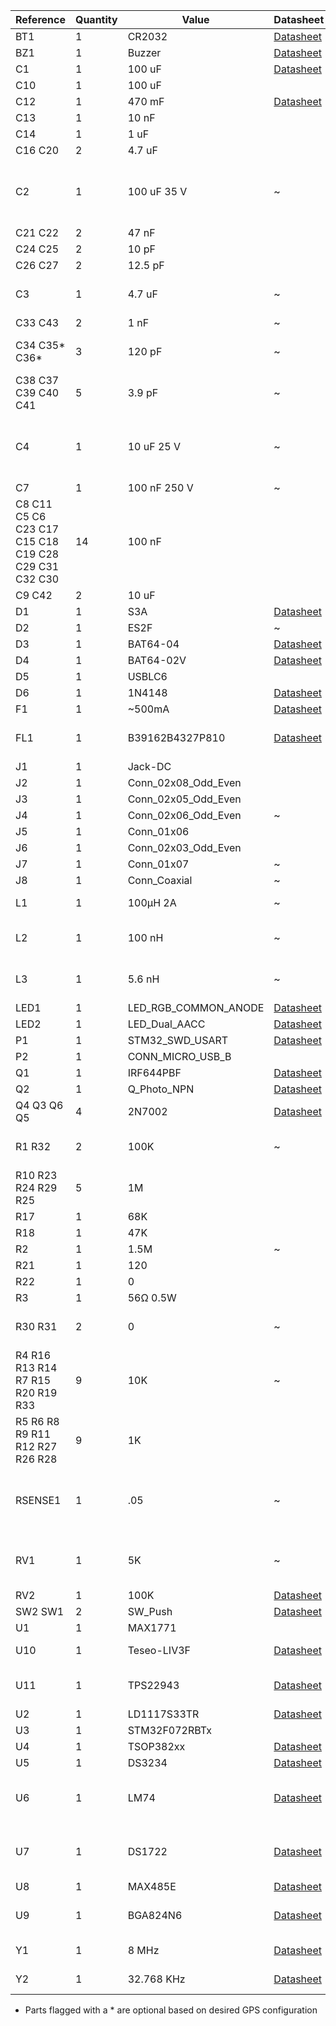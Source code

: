 |Reference                                            |Quantity|Value               |Datasheet                                                                                                                                                                              |Part Number          |Notes                                       |Suggested Part      |Manufacturer|Footprint                                                     |
|-----------------------------------------------------|--------|--------------------|---------------------------------------------------------------------------------------------------------------------------------------------------------------------------------------|---------------------|--------------------------------------------|--------------------|------------|--------------------------------------------------------------|
|BT1                                                  |1       |CR2032              |[Datasheet](http://www.keyelco.com/product.cfm/product_id/719)                                                                                                                         |103                  |                                            |3034                |Keystone    |TubeClock:BatteryHolder_Keystone_3034_1x20mm                  |
|BZ1                                                  |1       |Buzzer              |[Datasheet](https://product.tdk.com/en/search/sw_piezo/sw_piezo/em-buzzer/info?part_no=SD1614TT-B1)                                                                                    |TDK SD1614TT-B1      |                                            |                    |            |TubeClock:Buzzer_16x14RM7.6                                   |
|C1                                                   |1       |100 uF              |[Datasheet](https://industrial.panasonic.com/ww/products/capacitors/polymer-capacitors/os-con/svf/25SVF100M)                                                                           |25SVF100M            |                                            |                    |            |Capacitor_SMD:CP_Elec_8x10                                    |
|C10                                                  |1       |100 uF              |                                                                                                                                                                                       |                     |                                            |                    |            |Capacitor_SMD:CP_Elec_5x5.3                                   |
|C12                                                  |1       |470 mF              |[Datasheet](http://www.cooperindustries.com/content/dam/public/bussmann/Electronics/Resources/product-datasheets/Bus_Elx_DS_4327_KR_Series.pdf)                                        |KR-5R5H474-R         |                                            |                    |            |TubeClock:CP_Radial_D13.0mm_P5.00mm_HD1.5mm                   |
|C13                                                  |1       |10 nF               |                                                                                                                                                                                       |                     |                                            |                    |            |Capacitor_SMD:C_0805_2012Metric                               |
|C14                                                  |1       |1 uF                |                                                                                                                                                                                       |                     |                                            |                    |            |Capacitor_SMD:C_0805_2012Metric                               |
|C16 C20                                              |2       |4.7 uF              |                                                                                                                                                                                       |                     |                                            |                    |            |Capacitor_SMD:C_0805_2012Metric                               |
|C2                                                   |1       |100 uF 35 V         |~                                                                                                                                                                                      |                     |Capacitor, Tantalum, EU 7343 case, polarized|TPSD107M020R0085    |            |Capacitor_Tantalum_SMD:CP_EIA-7343-31_Kemet-D                 |
|C21 C22                                              |2       |47 nF               |                                                                                                                                                                                       |                     |                                            |                    |            |Capacitor_SMD:C_0805_2012Metric                               |
|C24 C25                                              |2       |10 pF               |                                                                                                                                                                                       |                     |                                            |                    |            |Capacitor_SMD:C_0805_2012Metric                               |
|C26 C27                                              |2       |12.5 pF             |                                                                                                                                                                                       |                     |                                            |                    |            |Capacitor_SMD:C_0805_2012Metric                               |
|C3                                                   |1       |4.7 uF              |~                                                                                                                                                                                      |                     |Capacitor, Electrolytic, polarized          |EEV-EB2E100Q        |            |Capacitor_SMD:CP_Elec_10x10                                   |
|C33 C43                                              |2       |1 nF                |~                                                                                                                                                                                      |                     |                                            |                    |            |Capacitor_SMD:C_0805_2012Metric                               |
|C34 C35* C36*                                        |3       |120 pF              |~                                                                                                                                                                                      |                     |GPS antenna front end                       |                    |            |Capacitor_SMD:C_0402_1005Metric                               |
|C38 C37 C39 C40 C41                                  |5       |3.9 pF              |~                                                                                                                                                                                      |                     |DNF! (Do Not Fit)                           |                    |            |Capacitor_SMD:C_0402_1005Metric                               |
|C4                                                   |1       |10 uF 25 V          |~                                                                                                                                                                                      |                     |Capacitor, Tantalum, EU 7343 case, polarized|TPSD106K035R0300    |            |Capacitor_Tantalum_SMD:CP_EIA-7343-31_Kemet-D                 |
|C7                                                   |1       |100 nF 250 V        |~                                                                                                                                                                                      |                     |Optional                                    |ECWU2104KC9         |            |TubeClock:C_2420_HandSoldering                                |
|C8 C11 C5 C6 C23 C17 C15 C18 C19 C28 C29 C31 C32 C30 |14      |100 nF              |                                                                                                                                                                                       |                     |                                            |                    |            |Capacitor_SMD:C_0805_2012Metric                               |
|C9 C42                                               |2       |10 uF               |                                                                                                                                                                                       |                     |                                            |                    |            |Capacitor_SMD:C_0805_2012Metric                               |
|D1                                                   |1       |S3A                 |[Datasheet](http://www.onsemi.com/pub/Collateral/S3N-D.PDF)                                                                                                                            |S3A                  |                                            |                    |            |Diode_SMD:D_SMC                                               |
|D2                                                   |1       |ES2F                |~                                                                                                                                                                                      |                     |                                            |                    |            |Diode_SMD:D_SMB                                               |
|D3                                                   |1       |BAT64-04            |[Datasheet](https://www.infineon.com/dgdl/Infineon-BAT64SERIES-DS-v01_01-en.pdf?fileId=db3a304314dca3890115191757980ead)                                                               |                     |                                            |                    |            |Package_TO_SOT_SMD:SOT-23                                     |
|D4                                                   |1       |BAT64-02V           |[Datasheet](https://www.infineon.com/dgdl/Infineon-BAT64SERIES-DS-v01_01-en.pdf?fileId=db3a304314dca3890115191757980ead)                                                               |                     |                                            |                    |            |Diode_SMD:D_0603_1608Metric                                   |
|D5                                                   |1       |USBLC6              |                                                                                                                                                                                       |                     |                                            |                    |            |Package_TO_SOT_SMD:SOT-23-6                                   |
|D6                                                   |1       |1N4148              |[Datasheet](https://www.diodes.com/assets/Datasheets/ds30086.pdf)                                                                                                                      |                     |                                            |                    |            |Diode_SMD:D_SOD-123                                           |
|F1                                                   |1       |~500mA              |[Datasheet](http://m.littelfuse.com/~/media/electronics/datasheets/resettable_ptcs/littelfuse_ptc_2920l_datasheet.pdf.pdf)                                                             |2920L185DR           |                                            |                    |            |Fuse:Fuse_2920_7451Metric                                     |
|FL1                                                  |1       |B39162B4327P810     |[Datasheet](https://en.rf360jv.com/inf/40/ds/ae/B4327.pdf)                                                                                                                             |                     |GPS antenna front end*                      |                    |            |TubeClock:Filter_1411-5_1.4x1.1mm                             |
|J1                                                   |1       |Jack-DC             |                                                                                                                                                                                       |                     |                                            |                    |            |Connector_BarrelJack:BarrelJack_Horizontal                    |
|J2                                                   |1       |Conn_02x08_Odd_Even |                                                                                                                                                                                       |                     |                                            |                    |            |Connector_PinHeader_2.54mm:PinHeader_2x08_P2.54mm_Vertical    |
|J3                                                   |1       |Conn_02x05_Odd_Even |                                                                                                                                                                                       |                     |                                            |                    |            |Connector_PinHeader_2.54mm:PinHeader_2x05_P2.54mm_Vertical    |
|J4                                                   |1       |Conn_02x06_Odd_Even |~                                                                                                                                                                                      |                     |                                            |                    |            |Connector_PinHeader_2.54mm:PinHeader_2x06_P2.54mm_Vertical    |
|J5                                                   |1       |Conn_01x06          |                                                                                                                                                                                       |                     |                                            |                    |            |Connector_PinHeader_2.54mm:PinHeader_1x06_P2.54mm_Vertical    |
|J6                                                   |1       |Conn_02x03_Odd_Even |                                                                                                                                                                                       |                     |                                            |                    |            |Connector_PinHeader_2.54mm:PinHeader_2x03_P2.54mm_Vertical    |
|J7                                                   |1       |Conn_01x07          |~                                                                                                                                                                                      |                     |                                            |                    |            |Connector_PinSocket_2.54mm:PinSocket_1x07_P2.54mm_Vertical    |
|J8                                                   |1       |Conn_Coaxial        | ~                                                                                                                                                                                     |                     |                                            |                    |            |Connector_Coaxial:U.FL_Molex_MCRF_73412-0110_Vertical         |
|L1                                                   |1       |100µH 2A            |~                                                                                                                                                                                      |                     |SMT power inductors                         |Epcos B82479-A1-104M|            |TubeClock:L_EPCOS_B82479A1_Handsoldering                      |
|L2                                                   |1       |100 nH              |~                                                                                                                                                                                      |LQG15HNR10J02D       |GPS antenna front end                       |LQG15HNR10J02D      |Murata      |Inductor_SMD:L_0402_1005Metric                                |
|L3                                                   |1       |5.6 nH              |~                                                                                                                                                                                      |0402CS-5N6XJLU       |GPS antenna front end*                      |0402CS-5N6XJLU      |CoilCraft   |Inductor_SMD:L_0402_1005Metric                                |
|LED1                                                 |1       |LED_RGB_COMMON_ANODE|[Datasheet](https://www.adafruit.com/product/302)                                                                                                                                      |                     |                                            |                    |            |LED_THT:LED_D5.0mm-4_RGB                                      |
|LED2                                                 |1       |LED_Dual_AACC       |[Datasheet](https://www.vcclite.com/product/led-smt-1206-1-72-1v-20ma-redgreen-2k/)                                                                                                    |CMD1522SRUGCTR8      |                                            |                    |            |LED_SMD:LED_Cree-PLCC4_3.2x2.8mm_CCW                          |
|P1                                                   |1       |STM32_SWD_USART     |[Datasheet](https://www.harwin.com/products/M50-3600542R/)                                                                                                                             |M50-3600542R         |                                            |                    |            |Connector_PinHeader_1.27mm:PinHeader_2x05_P1.27mm_Vertical_SMD|
|P2                                                   |1       |CONN_MICRO_USB_B    |                                                                                                                                                                                       |                     |                                            |                    |            |Connector_USB:USB_Micro-B_Molex-105017-0001                   |
|Q1                                                   |1       |IRF644PBF           |[Datasheet](http://www.vishay.com/docs/91039/sihf644.pdf)                                                                                                                              |                     |                                            |                    |            |Package_TO_SOT_THT:TO-220-3_Horizontal_TabDown                |
|Q2                                                   |1       |Q_Photo_NPN         |[Datasheet](https://www.vishay.com/docs/84768/tept5600.pdf)                                                                                                                            |TEPT5600             |                                            |                    |            |LED_THT:LED_D5.0mm_Clear                                      |
|Q4 Q3 Q6 Q5                                          |4       |2N7002              |[Datasheet](https://www.diodes.com/assets/Datasheets/ds11303.pdf)                                                                                                                      |                     |                                            |                    |            |Package_TO_SOT_SMD:SOT-23                                     |
|R1 R32                                               |2       |100K                |~                                                                                                                                                                                      |                     |Use any generic resistor                    |                    |            |Resistor_SMD:R_0805_2012Metric                                |
|R10 R23 R24 R29 R25                                  |5       |1M                  |                                                                                                                                                                                       |                     |                                            |                    |            |Resistor_SMD:R_0805_2012Metric                                |
|R17                                                  |1       |68K                 |                                                                                                                                                                                       |                     |                                            |                    |            |Resistor_SMD:R_0805_2012Metric                                |
|R18                                                  |1       |47K                 |                                                                                                                                                                                       |                     |                                            |                    |            |Resistor_SMD:R_0805_2012Metric                                |
|R2                                                   |1       |1.5M                |~                                                                                                                                                                                      |                     |1 watt 5%                                   |                    |            |Resistor_SMD:R_2512_6332Metric                                |
|R21                                                  |1       |120                 |                                                                                                                                                                                       |                     |                                            |                    |            |Resistor_SMD:R_0805_2012Metric                                |
|R22                                                  |1       |0                   |                                                                                                                                                                                       |                     |                                            |                    |            |Resistor_SMD:R_0805_2012Metric                                |
|R3                                                   |1       |56Ω 0.5W            |                                                                                                                                                                                       |                     |                                            |                    |            |Resistor_SMD:R_0805_2012Metric                                |
|R30 R31                                              |2       |0                   |~                                                                                                                                                                                      |                     |GPS antenna front end                       |                    |            |Resistor_SMD:R_0402_1005Metric                                |
|R4 R16 R13 R14 R7 R15 R20 R19 R33                    |9       |10K                 |~                                                                                                                                                                                      |                     |Use any generic resistor                    |                    |            |Resistor_SMD:R_0805_2012Metric                                |
|R5 R6 R8 R9 R11 R12 R27 R26 R28                      |9       |1K                  |                                                                                                                                                                                       |                     |                                            |                    |            |Resistor_SMD:R_0805_2012Metric                                |
|RSENSE1                                              |1       |.05                 |~                                                                                                                                                                                      |                     |2A current rating - 1 Watt in a 2010 package|Welwyn LR2010-R05FW |            |Resistor_SMD:R_2010_5025Metric                                |
|RV1                                                  |1       |5K                  |~                                                                                                                                                                                      |                     |Multi-turn - Any similar will do            |Bourns 3214W-1-502E |            |Potentiometer_SMD:Potentiometer_Bourns_3214W_Vertical         |
|RV2                                                  |1       |100K                |[Datasheet](http://www.bourns.com/docs/Product-Datasheets/TC33.PDF)                                                                                                                    |TC33X-2-104E         |                                            |                    |            |Potentiometer_SMD:Potentiometer_Vishay_TS53YJ_Vertical        |
|SW2 SW1                                              |2       |SW_Push             |[Datasheet](https://www.ckswitches.com/media/1479/kmr2.pdf)                                                                                                                            |KMR221G LFS          |                                            |                    |            |Button_Switch_SMD:SW_Push_1P1T_NO_CK_KMR2                     |
|U1                                                   |1       |MAX1771             |                                                                                                                                                                                       |                     |                                            |                    |            |Package_SO:SOIC-8_3.9x4.9mm_P1.27mm                           |
|U10                                                  |1       |Teseo-LIV3F         |[Datasheet](https://www.st.com/resource/en/datasheet/teseo-liv3f.pdf)                                                                                                                  |                     |GPS receiver                                |                    |ST          |TubeClock:LCC-18                                              |
|U11                                                  |1       |TPS22943            |[Datasheet](http://www.ti.com/lit/ds/symlink/tps22929d.pdf)                                                                                                                            |                     |GPS antenna front end                       |                    |            |Package_TO_SOT_SMD:SOT-353_SC-70-5                            |
|U2                                                   |1       |LD1117S33TR         |[Datasheet](http://www.st.com/content/ccc/resource/technical/document/datasheet/a5/c3/3f/c9/2b/15/40/49/CD00002116.pdf/files/CD00002116.pdf/jcr:content/translations/en.CD00002116.pdf)|LD1117ADT33TR        |                                            |                    |            |Package_TO_SOT_SMD:TO-252-2                                   |
|U3                                                   |1       |STM32F072RBTx       |                                                                                                                                                                                       |                     |                                            |                    |            |Package_QFP:LQFP-64_10x10mm_P0.5mm                            |
|U4                                                   |1       |TSOP382xx           |[Datasheet](http://www.vishay.com/docs/82491/tsop382.pdf)                                                                                                                              |                     |                                            |                    |            |OptoDevice:Vishay_MINICAST-3Pin                               |
|U5                                                   |1       |DS3234              |[Datasheet](https://datasheets.maximintegrated.com/en/ds/DS3234.pdf)                                                                                                                   |                     |                                            |                    |Maxim       |Package_SO:SO-20_12.8x7.5mm_P1.27mm                           |
|U6                                                   |1       |LM74                |[Datasheet](http://www.ti.com/lit/ds/symlink/lm74.pdf)                                                                                                                                 |LM74CIMX-3/NOPB      |Install U6 **or** U7. Do not install both!  |                    |            |Package_SO:SOIC-8_3.9x4.9mm_P1.27mm                           |
|U7                                                   |1       |DS1722              |[Datasheet](https://datasheets.maximintegrated.com/en/ds/DS1722.pdf)                                                                                                                   |                     |Install U6 **or** U7. Do not install both!  |                    |            |Package_SO:SOIC-8_3.9x4.9mm_P1.27mm                           |
|U8                                                   |1       |MAX485E             |[Datasheet](http://www.st.com/content/ccc/resource/technical/document/datasheet/81/93/fa/ed/87/47/46/00/CD00003136.pdf/files/CD00003136.pdf/jcr:content/translations/en.CD00003136.pdf)|ST1480ACDR           |                                            |                    |            |Package_SO:SOIC-8_3.9x4.9mm_P1.27mm                           |
|U9                                                   |1       |BGA824N6            |[Datasheet](https://www.infineon.com/dgdl/Infineon-BGA824N6-DS-v03_00-en.pdf?fileId=db3a30433f764301013f7b53cdd02721)                                                                  |                     |GPS antenna front end*                      |                    |            |TubeClock:TSNP-6-2_1.2x0.8mm                                  |
|Y1                                                   |1       |8 MHz               |[Datasheet](http://www.abracon.com/Resonators/abm3b.pdf)                                                                                                                               |ABM3B-8.000MHZ-10-1UT|                                            |                    |            |Crystal:Crystal_SMD_5032-4Pin_5.0x3.2mm                       |
|Y2                                                   |1       |32.768 KHz          |[Datasheet](https://www.ecsxtal.com/store/pdf/ECX-.327-CDX-1293.pdf)                                                                                                                   |ECX-.327-CDX-1293    |                                            |                    |            |Crystal:Crystal_SMD_3215-2Pin_3.2x1.5mm                       |

* Parts flagged with a * are optional based on desired GPS configuration
